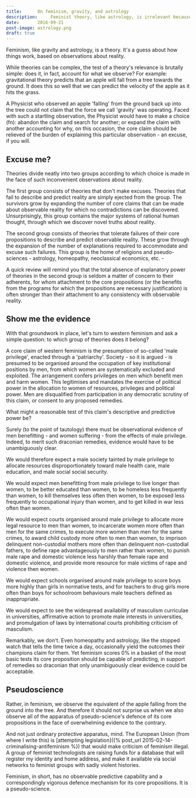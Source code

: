 ```yaml
---
title:      On feminism, gravity, and astrology
description:     Feminist theory, like astrology, is irrelevant because it spends more time explaining why it doesn't predict reality than actually predicting reality.
date:       2016-09-21
post-image: astrology.png
draft: true
---
```


Feminism, like gravity and astrology, is a theory. It's a guess about how things work, based on observations about reality.

While theories can be complex, the test of a theory's relevance is brutally simple: does it, in fact, account for what we observe? For example: gravitational theory predicts that an apple will fall from a tree towards the ground. It does this so well that we can predict the velocity of the apple as it hits the grass.

A Physicist who observed an apple 'falling' from the ground back up into the tree could not claim that the force we call 'gravity' was operating. Faced with such a startling observation, the Physicist would have to make a choice (fn): abandon the claim and search for another; or expand the claim with another accounting for why, on this occasion, the core claim should be relieved of the burden of explaining this particular observation - an excuse, if you will.

## Excuse me?

Theories divide neatly into two groups according to which choice is made in the face of such inconvenient observations about reality.

The first group consists of theories that don't make excuses. Theories that fail to describe and predict reality are simply ejected from the group. The survivors grow by expanding the number of core claims that can be made about observable reality for which no contradictions can be discovered. Unsurprisingly, this group contains the major systems of rational human thought, through which we discover novel truths about reality.

The second group consists of theories that tolerate failures of their core propositions to describe and predict observable reality. These grow through the expansion of the number of explanations required to accommodate and excuse such failures. This group is the home of religions and pseudo-sciences - astrology, homeopathy, neoclassical economics, etc. -

A quick review will remind you that the total absence of explanatory power of theories in the second group is seldom a matter of concern to their adherents, for whom attachment to the core propositions (or the benefits from the programs for which the propositions are necessary justification) is often stronger than their attachment to any consistency with observable reality.

## Show me the evidence

With that groundwork in place, let's turn to western feminism and ask a simple question: to which group of theories does it belong?

A core claim of western feminism is the presumption of so-called 'male privilege', enacted through a 'patriarchy'. Society - so it is argued - is presumed to be organised around the occupation of key institutional positions by men, from which women are systematically excluded and exploited. The arrangement confers privileges on men which benefit men and harm women. This legitimises and mandates the exercise of political power in the allocation to women of resources, privileges and political power. Men are disqualified from participation in any democratic scrutiny of this claim, or consent to any proposed remedies.

What might a reasonable test of this claim's descriptive and predictive power be?

Surely (to the point of tautology) there must be observational evidence of men benefitting - and women suffering - from the effects of male privilege. Indeed, to merit such draconian remedies, evidence would have to be unambiguously clear.

We would therefore expect a male society tainted by male privilege to allocate resources disproportionately toward male health care, male education, and male social social security.

We would expect men benefitting from male privilege to live longer than women, to be better educated than women, to be homeless less frequently than women, to kill themselves less often then women, to be exposed less frequently to occupational injury than women, and to get killed in war less often than women.

We would expect courts organised around male privilege to allocate more legal resource to men than women, to incarcerate women more often than men for the same crimes, to execute more women than men for the same crimes, to award child custody more often to men than women, to imprison delinquent non-custodial mothers more often than delinquent non-custodial fathers, to define rape advantageously to men rather than women, to punish male rape and domestic violence less harshly than female rape and domestic violence, and provide more resource for male victims of rape and violence then women.

We would expect schools organised around male privilege to score boys more highly than girls in normative tests, and for teachers to drug girls more often than boys for schoolroom behaviours male teachers defined as inappropriate.

We would expect to see the widespread availability of masculism curriculae in universities, affirmative action to promote male interests in universities, and promulgation of laws by international courts prohibiting criticism of masculism.

Remarkably, we don't. Even homeopathy and astrology, like the stopped watch that tells the time twice a day, occasionally yield the outcomes their champions claim for them. Yet feminism scores 0% in a basket of the most basic tests its core proposition should be capable of predicting, in support of remedies so draconian that only unambiguously clear evidence could be acceptable.

## Pseudoscience

Rather, in feminism, we observe the equivalent of the apple falling from the ground into the tree. And therefore it should not surprise us when we also observe all of the apparatus of pseudo-science's defence of its core propositions in the face of overwhelming evidence to the contrary.

And not just ordinary protective apparatus, mind. The European Union (from where I write this) is [attempting legislation]({% post_url 2015-02-14-criminalising-antifeminism %}) that would make criticism of feminism illegal. A group of feminist technologists are raising funds for a database that will register my identity and home address, and make it available via social networks to feminist groups with sadly violent histories.

Feminism, in short, has no observable predictive capability and a correspondingly vigorous defence mechanism for its core propositions. It is a pseudo-science.

